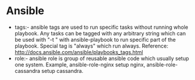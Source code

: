 # Ansible
* tags:- ansible tags are used to run specific tasks without running whole playbook. Any tasks can be tagged with any arbitrary string which can be used with "-t <comma separated tag list>" with ansible-playbook to run specific part of the playbook. Special tag is "always" which run always. Reference: http://docs.ansible.com/ansible/playbooks_tags.html
* role:- ansible role is group of reusable ansible code which usually setup one system. Example, ansible-role-nginx setup nginx, ansible-role-cassandra setup cassandra.

